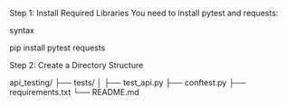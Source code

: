 
Step 1: Install Required Libraries
You need to install pytest and requests:

syntax 

pip install pytest requests


Step 2: Create a Directory Structure

api_testing/
    ├── tests/
    │   ├── test_api.py
    ├── conftest.py
    ├── requirements.txt
    └── README.md

    